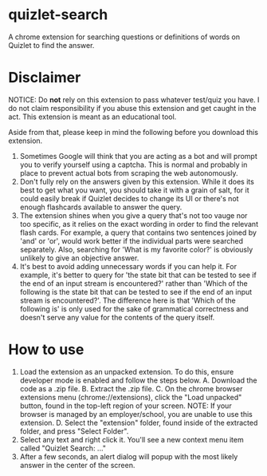 # quizlet-search
A chrome extension for searching questions or definitions of words on Quizlet to find the answer.

# Disclaimer
NOTICE: Do **not** rely on this extension to pass whatever test/quiz you have. I do not claim responsibility if you abuse this extension and get caught in the act. This extension is meant as an educational tool.

Aside from that, please keep in mind the following before you download this extension.
1. Sometimes Google will think that you are acting as a bot and will prompt you to verify yourself using a captcha. This is normal and probably in place to prevent actual bots from scraping the web autonomously.
2. Don't fully rely on the answers given by this extension. While it does its best to get what you want, you should take it with a grain of salt, for it could easily break if Quizlet decides to change its UI or there's not enough flashcards available to answer the query.
3. The extension shines when you give a query that's not too vauge nor too specific, as it relies on the exact wording in order to find the relevant flash cards. For example, a query that contains two sentences joined by 'and' or 'or', would work better if the individual parts were searched separately. Also, searching for 'What is my favorite color?' is obviously unlikely to give an objective answer.
4. It's best to avoid adding unnecessary words if you can help it. For example, it's better to query for 'the state bit that can be tested to see if the end of an input stream is encountered?' rather than 'Which of the following is the state bit that can be tested to see if the end of an input stream is encountered?'. The difference here is that 'Which of the following is' is only used for the sake of grammatical correctness and doesn't serve any value for the contents of the query itself.

# How to use
1. Load the extension as an unpacked extension. To do this, ensure developer mode is enabled and follow the steps below.
A. Download the code as a .zip file.
B. Extract the .zip file.
C. On the chrome browser extensions menu (chrome://extensions), click the "Load unpacked" button, found in the top-left region of your screen. NOTE: If your browser is managed by an employer/school, you are unable to use this extension.
D. Select the "extension" folder, found inside of the extracted folder, and press "Select Folder". 
3. Select any text and right click it. You'll see a new context menu item called "Quizlet Search: ..."
4. After a few seconds, an alert dialog will popup with the most likely answer in the center of the screen.
